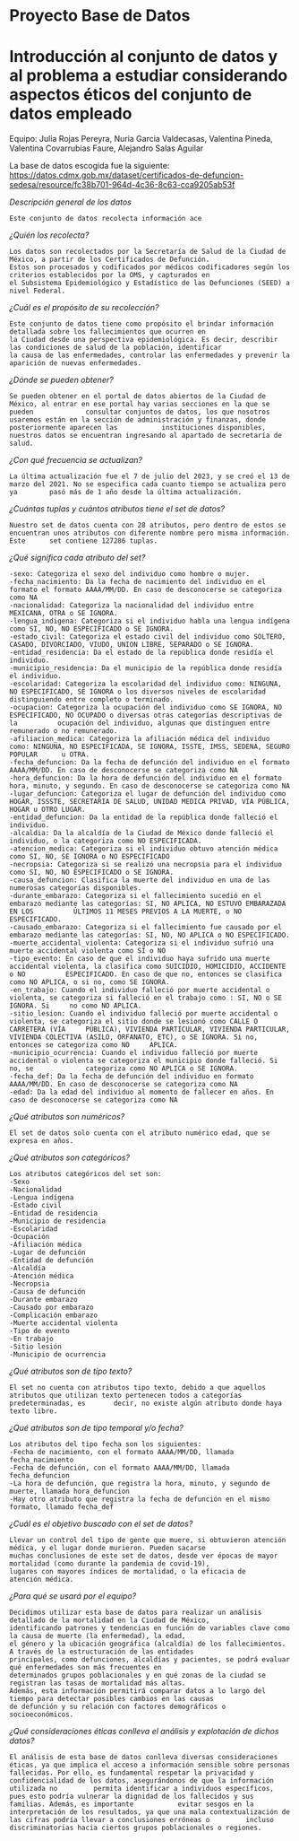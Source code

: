 # Proyecto Base de Datos

# Introducción al conjunto de datos y al problema a estudiar considerando aspectos éticos del conjunto de datos empleado
  Equipo: Julia Rojas Pereyra, Nuria Garcia Valdecasas, Valentina Pineda, Valentina Covarrubias Faure, Alejandro Salas Aguilar

  La base de datos escogida fue la siguiente: 
    https://datos.cdmx.gob.mx/dataset/certificados-de-defuncion-sedesa/resource/fc38b701-964d-4c36-8c63-cca9205ab53f

  *Descripción general de los datos*
  
    Este conjunto de datos recolecta información ace
    
  *¿Quién los recolecta?*
  
    Los datos son recolectados por la Secretaría de Salud de la Ciudad de México, a partir de los Certificados de Defunción.
    Estos son procesados y codificados por médicos codificadores según los criterios establecidos por la OMS, y capturados en
    el Subsistema Epidemiológico y Estadístico de las Defunciones (SEED) a nivel Federal.
    
  *¿Cuál es el propósito de su recolección?*
  
    Este conjunto de datos tiene como propósito el brindar información detallada sobre los fallecimientos que ocurren en
    la Ciudad desde una perspectiva epidemiológica. Es decir, describir las condiciones de salud de la población, identificar
    la causa de las enfermedades, controlar las enfermedades y prevenir la aparición de nuevas enfermedades.
    
  *¿Dónde se pueden obtener?*
    
    Se pueden obtener en el portal de datos abiertos de la Ciudad de México, al entrar en ese portal hay varias secciones en la que se pueden             consultar conjuntos de datos, los que nosotros usaremos están en la sección de administración y finanzas, donde posteriormente aparecen las           instituciones disponibles, nuestros datos se encuentran ingresando al apartado de secretaría de salud.

  *¿Con qué frecuencia se actualizan?*

    La última actualización fue el 7 de julio del 2023, y se creó el 13 de marzo del 2021. No se especifica cada cuanto tiempo se actualiza pero ya        pasó más de 1 año desde la última actualización.
  
  *¿Cuántas tuplas y cuántos atributos tiene el set de datos?*
  
    Nuestro set de datos cuenta con 28 atributos, pero dentro de estos se encuentran unos atributos con diferente nombre pero misma información. Este      set contiene 127286 tuplas.
  
  *¿Qué significa cada atributo del set?*

    -sexo: Categoriza el sexo del individuo como hombre o mujer.
    -fecha_nacimiento: Da la fecha de nacimiento del individuo en el formato el formato AAAA/MM/DD. En caso de desconocerse se categoriza como NA
    -nacionalidad: Categoriza la nacionalidad del individuo entre MEXICANA, OTRA o SE IGNORA.
    -lengua_indigena: Categoriza si el individuo habla una lengua indígena como SI, NO, NO ESPECIFICADO o SE IGNORA.
    -estado_civil: Categoriza el estado civil del individuo como SOLTERO, CASADO, DIVORCIADO, VIUDO, UNION LIBRE, SEPARADO o SE IGNORA. 
    -entidad_residencia: Da el estado de la república donde residía el individuo.
    -municipio_residencia: Da el municipio de la república donde residía el individuo.
    -escolaridad: Categoriza la escolaridad del individuo como: NINGUNA, NO ESPECIFICADO, SE IGNORA o los diversos niveles de escolaridad                 distinguiendo entre completo o terminado.
    -ocupacion: Categoriza la ocupación del individuo como SE IGNORA, NO ESPECIFICADO, NO OCUPADO o diversas otras categorías descriptivas de la          ocupación del individuo, algunas que distinguen entre remunerado o no remunerado.
    -afiliacion_medica: Categoriza la afiliación médica del individuo como: NINGUNA, NO ESPECIFICADA, SE IGNORA, ISSTE, IMSS, SEDENA, SEGURO POPULAR      u OTRA.
    -fecha_defuncion: Da la fecha de defunción del individuo en el formato AAAA/MM/DD. En caso de desconocerse se categoriza como NA
    -hora_defuncion: Da la hora de defunción del individuo en el formato hora, minuto, y segundo. En caso de desconocerse se categoriza como NA
    -lugar_defuncion: Categoriza el lugar de defunción del individuo como HOGAR, ISSSTE, SECRETARIA DE SALUD, UNIDAD MEDICA PRIVAD, VÍA PÚBLICA,          HOGAR u OTRO LUGAR.
    -entidad_defuncion: Da la entidad de la república donde falleció el individuo.
    -alcaldia: Da la alcaldía de la Ciudad de México donde falleció el individuo, o la categoriza como NO ESPECIFICADA.
    -atencion_medica: Categoriza si el individuo obtuvo atención médica como SI, NO, SE IGNORA o NO ESPECIFICADO
    -necropsia: Categoriza si se realizó una necropsia para el individuo como SI, NO, NO ESPECIFICADO o SE IGNORA.
    -causa_defuncion: Clasifica la muerte del individuo en una de las numerosas categorías disponibles.
    -durante_embarazo: Categoriza si el fallecimiento sucedió en el embarazo mediante las categorías: SI, NO APLICA, NO ESTUVO EMBARAZADA EN LOS          ÚLTIMOS 11 MESES PREVIOS A LA MUERTE, o NO ESPECIFICADO.
    -causado_embarazo: Categoriza si el fallecimiento fue causado por el embarazo mediante las categorías: SI, NO, NO APLICA o NO ESPECIFICADO.
    -muerte_accidental_violenta: Categoriza si el individuo sufrió una muerte accidental violenta como SI o NO
    -tipo_evento: En caso de que el individuo haya sufrido una muerte accidental violenta, la clasifica como SUICIDIO, HOMICIDIO, ACCIDENTE o NO          ESPECIFICADO. En caso de que no, entonces se clasifica como NO APLICA, o si no, como SE IGNORA.
    -en_trabajo: Cuando el individuo falleció por muerte accidental o violenta, se categoriza si falleció en el trabajo como : SI, NO o SE IGNORA. Si     no como NO APLICA.
    -sitio_lesion: Cuando el individuo falleció por muerte accidental o violenta, se categoriza el sitio donde se lesionó como CALLE O CARRETERA (VÍA     PÚBLICA), VIVIENDA PARTICULAR, VIVIENDA PARTICULAR, VIVIENDA COLECTIVA (ASILO, ORFANATO, ETC), o SE IGNORA. Si no, entonces se categoriza como NO     APLICA.
    -municipio_ocurrencia: Cuando el individuo falleció por muerte accidental o violenta se categoriza el municipio donde falleció. Si no, se             categoriza como NO APLICA o SE IGNORA.
    -fecha_def: Da la fecha de defunción del individuo en formato AAAA/MM/DD. En caso de desconocerse se categoriza como NA
    -edad: Da la edad del individuo al momento de fallecer en años. En caso de desconocerse se categoriza como NA

  *¿Qué atributos son numéricos?*

    El set de datos solo cuenta con el atributo numérico edad, que se expresa en años.
    
  *¿Qué atributos son categóricos?*

    Los atributos categóricos del set son:
    -Sexo
    -Nacionalidad
    -Lengua indígena
    -Estado civil
    -Entidad de residencia
    -Municipio de residencia
    -Escolaridad
    -Ocupación
    -Afiliación médica
    -Lugar de defunción
    -Entidad de defunción
    -Alcaldía
    -Atención médica
    -Necropsia
    -Causa de defunción 
    -Durante embarazo
    -Causado por embarazo
    -Complicación embarazo
    -Muerte accidental violenta
    -Tipo de evento
    -En trabajo
    -Sitio lesión 
    -Municipio de ocurrencia
  
  *¿Qué atributos son de tipo texto?*

    El set no cuenta con atributos tipo texto, debido a que aquellos atributos que utilizan texto pertenecen todos a categorías predeterminadas, es       decir, no existe algún atributo donde haya texto libre.

  *¿Qué atributos son de tipo temporal y/o fecha?*
  
    Los atributos del tipo fecha son los siguientes:
    -Fecha de nacimiento, con el formato AAAA/MM/DD, llamada fecha_nacimiento
    -Fecha de defunción, con el formato AAAA/MM/DD, llamada fecha_defuncion
    -La hora de defunción, que registra la hora, minuto, y segundo de muerte, llamada hora_defuncion
    -Hay otro atributo que registra la fecha de defunción en el mismo formato, llamado fecha_def
    
  *¿Cuál es el objetivo buscado con el set de datos?*
  
    Llevar un control del tipo de gente que muere, si obtuvieron atención médica, y el lugar donde murieron. Pueden sacarse
    muchas conclusiones de este set de datos, desde ver épocas de mayor mortalidad (como durante la pandemia de covid-19),
    lugares con mayores índices de mortalidad, o la eficacia de
    atención médica.
    
  *¿Para qué se usará por el equipo?*
  
    Decidimos utilizar esta base de datos para realizar un análisis detallado de la mortalidad en la Ciudad de México,
    identificando patrones y tendencias en función de variables clave como la causa de muerte (la enfermedad), la edad,
    el género y la ubicación geográfica (alcaldía) de los fallecimientos. A través de la estructuración de las entidades
    principales, como defunciones, alcaldías y pacientes, se podrá evaluar qué enfermedades son más frecuentes en
    determinados grupos poblacionales y en qué zonas de la ciudad se registran las tasas de mortalidad más altas.
    Además, esta información permitirá comparar datos a lo largo del tiempo para detectar posibles cambios en las causas
    de defunción y su relación con factores demográficos o socioeconómicos.
    
  *¿Qué consideraciones éticas conlleva el análisis y explotación de dichos datos?*
  
    El análisis de esta base de datos conlleva diversas consideraciones éticas, ya que implica el acceso a información sensible sobre personas            fallecidas. Por ello, es fundamental respetar la privacidad y confidencialidad de los datos, asegurándonos de que la información utilizada no         permita identificar a individuos específicos, pues esto podría vulnerar la dignidad de los fallecidos y sus familias. Además, es importante           evitar sesgos en la interpretación de los resultados, ya que una mala contextualización de las cifras podría llevar a conclusiones erróneas o         incluso discriminatorias hacia ciertos grupos poblacionales o regiones.

